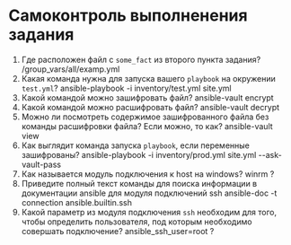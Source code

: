 # Самоконтроль выполненения задания

1. Где расположен файл с `some_fact` из второго пункта задания?
/group_vars/all/examp.yml
2. Какая команда нужна для запуска вашего `playbook` на окружении `test.yml`?
ansible-playbook -i inventory/test.yml site.yml
3. Какой командой можно зашифровать файл?
ansible-vault encrypt
4. Какой командой можно расшифровать файл?
ansible-vault decrypt
5. Можно ли посмотреть содержимое зашифрованного файла без команды расшифровки файла? Если можно, то как?
ansible-vault view
6. Как выглядит команда запуска `playbook`, если переменные зашифрованы?
ansible-playbook -i inventory/prod.yml site.yml --ask-vault-pass
7. Как называется модуль подключения к host на windows?
winrm ?
8. Приведите полный текст команды для поиска информации в документации ansible для модуля подключений ssh
ansible-doc -t connection ansible.builtin.ssh
9. Какой параметр из модуля подключения `ssh` необходим для того, чтобы определить пользователя, под которым необходимо совершать подключение?
ansible_ssh_user=root ?